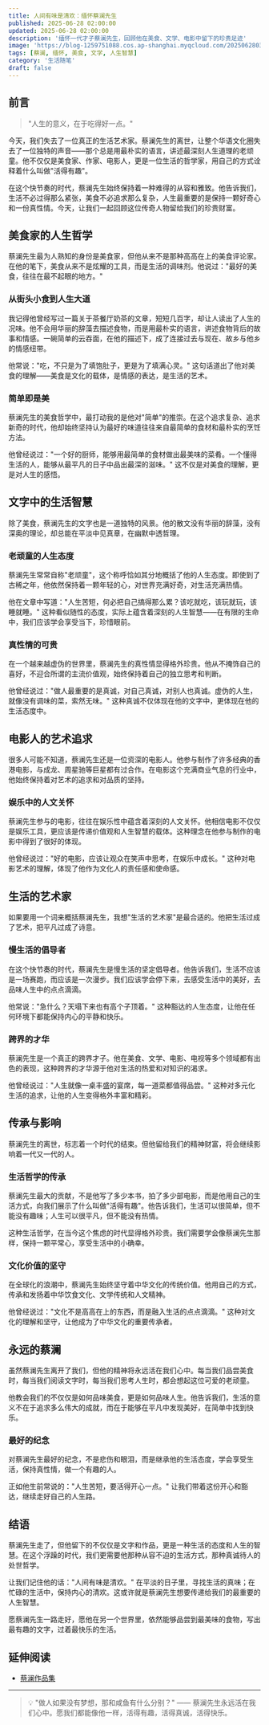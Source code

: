 ```yaml
---
title: 人间有味是清欢：缅怀蔡澜先生
published: 2025-06-28 02:00:00
updated: 2025-06-28 02:00:00
description: '缅怀一代才子蔡澜先生，回顾他在美食、文学、电影中留下的珍贵足迹'
image: 'https://blog-1259751088.cos.ap-shanghai.myqcloud.com/20250628030136150.png?imageSlim'
tags: [蔡澜, 缅怀, 美食, 文学, 人生智慧]
category: '生活随笔'
draft: false
---
```


## 前言

> "人生的意义，在于吃得好一点。"

今天，我们失去了一位真正的生活艺术家。蔡澜先生的离世，让整个华语文化圈失去了一位独特的声音——那个总是用最朴实的语言，讲述最深刻人生道理的老顽童。他不仅仅是美食家、作家、电影人，更是一位生活的哲学家，用自己的方式诠释着什么叫做"活得有趣"。

在这个快节奏的时代，蔡澜先生始终保持着一种难得的从容和雅致。他告诉我们，生活不必过得那么紧张，美食不必追求那么复杂，人生最重要的是保持一颗好奇心和一份真性情。今天，让我们一起回顾这位传奇人物留给我们的珍贵财富。

## 美食家的人生哲学

蔡澜先生最为人熟知的身份是美食家，但他从来不是那种高高在上的美食评论家。在他的笔下，美食从来不是炫耀的工具，而是生活的调味剂。他说过："最好的美食，往往在最不起眼的地方。"

### 从街头小食到人生大道

我记得他曾经写过一篇关于茶餐厅奶茶的文章，短短几百字，却让人读出了人生的况味。他不会用华丽的辞藻去描述食物，而是用最朴实的语言，讲述食物背后的故事和情感。一碗简单的云吞面，在他的描述下，成了连接过去与现在、故乡与他乡的情感纽带。

他常说："吃，不只是为了填饱肚子，更是为了填满心灵。" 这句话道出了他对美食的理解——美食是文化的载体，是情感的表达，是生活的艺术。

### 简单即是美

蔡澜先生的美食哲学中，最打动我的是他对"简单"的推崇。在这个追求复杂、追求新奇的时代，他却始终坚持认为最好的味道往往来自最简单的食材和最朴实的烹饪方法。

他曾经说过："一个好的厨师，能够用最简单的食材做出最美味的菜肴。一个懂得生活的人，能够从最平凡的日子中品出最深的滋味。" 这不仅是对美食的理解，更是对人生的感悟。

## 文字中的生活智慧

除了美食，蔡澜先生的文字也是一道独特的风景。他的散文没有华丽的辞藻，没有深奥的理论，却总能在平淡中见真章，在幽默中透哲理。

### 老顽童的人生态度

蔡澜先生常常自称"老顽童"，这个称呼恰如其分地概括了他的人生态度。即使到了古稀之年，他依然保持着一颗年轻的心，对世界充满好奇，对生活充满热情。

他在文章中写道："人生苦短，何必把自己搞得那么累？该吃就吃，该玩就玩，该睡就睡。" 这种看似随性的态度，实际上蕴含着深刻的人生智慧——在有限的生命中，我们应该学会享受当下，珍惜眼前。

### 真性情的可贵

在一个越来越虚伪的世界里，蔡澜先生的真性情显得格外珍贵。他从不掩饰自己的喜好，不迎合所谓的主流价值观，始终保持着自己的独立思考和判断。

他曾经说过："做人最重要的是真诚，对自己真诚，对别人也真诚。虚伪的人生，就像没有调味的菜，索然无味。" 这种真诚不仅体现在他的文字中，更体现在他的生活态度中。

## 电影人的艺术追求

很多人可能不知道，蔡澜先生还是一位资深的电影人。他参与制作了许多经典的香港电影，与成龙、周星驰等巨星都有过合作。在电影这个充满商业气息的行业中，他始终保持着对艺术的追求和对品质的坚持。

### 娱乐中的人文关怀

蔡澜先生参与的电影，往往在娱乐性中蕴含着深刻的人文关怀。他相信电影不仅仅是娱乐工具，更应该是传递价值观和人生智慧的载体。这种理念在他参与制作的电影中得到了很好的体现。

他曾经说过："好的电影，应该让观众在笑声中思考，在娱乐中成长。" 这种对电影艺术的理解，体现了他作为文化人的责任感和使命感。

## 生活的艺术家

如果要用一个词来概括蔡澜先生，我想"生活的艺术家"是最合适的。他把生活过成了艺术，把平凡过成了诗意。

### 慢生活的倡导者

在这个快节奏的时代，蔡澜先生是慢生活的坚定倡导者。他告诉我们，生活不应该是一场赛跑，而应该是一次漫步。我们应该学会停下来，去感受生活中的美好，去品味人生中的点点滴滴。

他常说："急什么？天塌下来也有高个子顶着。" 这种豁达的人生态度，让他在任何环境下都能保持内心的平静和快乐。

### 跨界的才华

蔡澜先生是一个真正的跨界才子。他在美食、文学、电影、电视等多个领域都有出色的表现，这种跨界的才华源于他对生活的热爱和对知识的渴求。

他曾经说过："人生就像一桌丰盛的宴席，每一道菜都值得品尝。" 这种对多元化生活的追求，让他的人生变得格外丰富和精彩。

## 传承与影响

蔡澜先生的离世，标志着一个时代的结束。但他留给我们的精神财富，将会继续影响着一代又一代的人。

### 生活哲学的传承

蔡澜先生最大的贡献，不是他写了多少本书，拍了多少部电影，而是他用自己的生活方式，向我们展示了什么叫做"活得有趣"。他告诉我们，生活可以很简单，但不能没有趣味；人生可以很平凡，但不能没有热情。

这种生活哲学，在当今这个焦虑的时代显得格外珍贵。我们需要学会像蔡澜先生那样，保持一颗平常心，享受生活中的小确幸。

### 文化价值的坚守

在全球化的浪潮中，蔡澜先生始终坚守着中华文化的传统价值。他用自己的方式，传承和发扬着中华饮食文化、文学传统和人文精神。

他曾经说过："文化不是高高在上的东西，而是融入生活的点点滴滴。" 这种对文化的理解和坚守，让他成为了中华文化的重要传承者。

## 永远的蔡澜

虽然蔡澜先生离开了我们，但他的精神将永远活在我们心中。每当我们品尝美食时，每当我们阅读文字时，每当我们思考人生时，都会想起这位可爱的老顽童。

他教会我们的不仅仅是如何品味美食，更是如何品味人生。他告诉我们，生活的意义不在于追求多么伟大的成就，而在于能够在平凡中发现美好，在简单中找到快乐。

### 最好的纪念

对蔡澜先生最好的纪念，不是悲伤和眼泪，而是继承他的生活态度，学会享受生活，保持真性情，做一个有趣的人。

正如他生前常说的："人生苦短，要活得开心一点。" 让我们带着这份开心和豁达，继续走好自己的人生路。

## 结语

蔡澜先生走了，但他留下的不仅仅是文字和作品，更是一种生活的态度和人生的智慧。在这个浮躁的时代，我们更需要他那种从容不迫的生活方式，那种真诚待人的处世哲学。

让我们记住他的话："人间有味是清欢。" 在平淡的日子里，寻找生活的真味；在忙碌的生活中，保持内心的清欢。这或许就是蔡澜先生想要传递给我们的最重要的人生智慧。

愿蔡澜先生一路走好，愿他在另一个世界里，依然能够品尝到最美味的食物，写出最有趣的文字，过着最快乐的生活。

## 延伸阅读
- [蔡澜作品集](https://book.douban.com/subject_search?search_text=蔡澜)

---

> 💡 "做人如果没有梦想，那和咸鱼有什么分别？" —— 蔡澜先生永远活在我们心中。愿我们都能像他一样，活得有趣，活得真诚，活得快乐。
